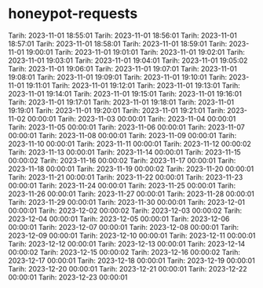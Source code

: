 # honeypot-requests
Tarih: 2023-11-01 18:55:01
Tarih: 2023-11-01 18:56:01
Tarih: 2023-11-01 18:57:01
Tarih: 2023-11-01 18:58:01
Tarih: 2023-11-01 18:59:01
Tarih: 2023-11-01 19:00:01
Tarih: 2023-11-01 19:01:01
Tarih: 2023-11-01 19:02:01
Tarih: 2023-11-01 19:03:01
Tarih: 2023-11-01 19:04:01
Tarih: 2023-11-01 19:05:02
Tarih: 2023-11-01 19:06:01
Tarih: 2023-11-01 19:07:01
Tarih: 2023-11-01 19:08:01
Tarih: 2023-11-01 19:09:01
Tarih: 2023-11-01 19:10:01
Tarih: 2023-11-01 19:11:01
Tarih: 2023-11-01 19:12:01
Tarih: 2023-11-01 19:13:01
Tarih: 2023-11-01 19:14:01
Tarih: 2023-11-01 19:15:01
Tarih: 2023-11-01 19:16:01
Tarih: 2023-11-01 19:17:01
Tarih: 2023-11-01 19:18:01
Tarih: 2023-11-01 19:19:01
Tarih: 2023-11-01 19:20:01
Tarih: 2023-11-01 19:21:01
Tarih: 2023-11-02 00:00:01
Tarih: 2023-11-03 00:00:01
Tarih: 2023-11-04 00:00:01
Tarih: 2023-11-05 00:00:01
Tarih: 2023-11-06 00:00:01
Tarih: 2023-11-07 00:00:01
Tarih: 2023-11-08 00:00:01
Tarih: 2023-11-09 00:00:01
Tarih: 2023-11-10 00:00:01
Tarih: 2023-11-11 00:00:01
Tarih: 2023-11-12 00:00:02
Tarih: 2023-11-13 00:00:01
Tarih: 2023-11-14 00:00:01
Tarih: 2023-11-15 00:00:02
Tarih: 2023-11-16 00:00:02
Tarih: 2023-11-17 00:00:01
Tarih: 2023-11-18 00:00:01
Tarih: 2023-11-19 00:00:02
Tarih: 2023-11-20 00:00:01
Tarih: 2023-11-21 00:00:01
Tarih: 2023-11-22 00:00:01
Tarih: 2023-11-23 00:00:01
Tarih: 2023-11-24 00:00:01
Tarih: 2023-11-25 00:00:01
Tarih: 2023-11-26 00:00:01
Tarih: 2023-11-27 00:00:01
Tarih: 2023-11-28 00:00:01
Tarih: 2023-11-29 00:00:01
Tarih: 2023-11-30 00:00:01
Tarih: 2023-12-01 00:00:01
Tarih: 2023-12-02 00:00:02
Tarih: 2023-12-03 00:00:02
Tarih: 2023-12-04 00:00:01
Tarih: 2023-12-05 00:00:01
Tarih: 2023-12-06 00:00:01
Tarih: 2023-12-07 00:00:01
Tarih: 2023-12-08 00:00:01
Tarih: 2023-12-09 00:00:01
Tarih: 2023-12-10 00:00:01
Tarih: 2023-12-11 00:00:01
Tarih: 2023-12-12 00:00:01
Tarih: 2023-12-13 00:00:01
Tarih: 2023-12-14 00:00:02
Tarih: 2023-12-15 00:00:02
Tarih: 2023-12-16 00:00:02
Tarih: 2023-12-17 00:00:01
Tarih: 2023-12-18 00:00:01
Tarih: 2023-12-19 00:00:01
Tarih: 2023-12-20 00:00:01
Tarih: 2023-12-21 00:00:01
Tarih: 2023-12-22 00:00:01
Tarih: 2023-12-23 00:00:01
